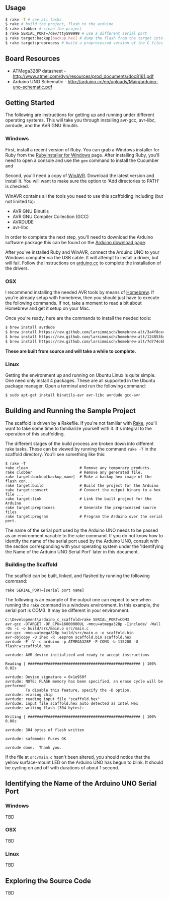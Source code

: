 #

## Usage

```bash
$ rake -T # see all tasks
$ rake # build the project, flash to the arduino
$ rake clobber # clean the project
$ rake SERIAL_PORT=/dev/ttyS99999 # use a different serial port
$ rake target:backup[backup.hex] # dump the flash from the target into backup.hex
$ rake target:preprocess # build a preprocessed version of the C files
```

## Board Resources

* ATMega328P datasheet - http://www.atmel.com/dyn/resources/prod_documents/doc8161.pdf
* Arduino UNO Schematic - http://arduino.cc/en/uploads/Main/arduino-uno-schematic.pdf

## Getting Started

The following are instructions for getting up and running under different
operating systems. This will take you through installing avr-gcc, avr-libc,
avrdude, and the AVR GNU Binutils.

### Windows

First, install a recent version of Ruby. You can grab a Windows installer for
Ruby from the [RubyInstaller for Windows][rifw] page. After installing Ruby,
you'll need to open a console and use the ```gem``` command to install the
Cucumber and

Second, you'll need a copy of [WinAVR][WinAVR_DL]. Download the latest version
and install it. You will want to make sure the option to 'Add directories to
PATH' is checked.

WinAVR contains all the tools you need to use this scaffolding including (but
not limited to):

* AVR GNU Binutils
* AVR GNU Compiler Collection (GCC)
* AVRDUDE
* avr-libc

In order to complete the next step, you'll need to download the Arduino
software package this can be found on the [Arduino download page][adp].

After you've installed Ruby and WinAVR, connect the Arduino UNO to your Windows
computer via the USB cable. It will attempt to install a driver, but will
fail. Follow the instructions on [arduino.cc][acc] to complete the
installation of the drivers.

### OSX

I recommend installing the needed AVR tools by means of [Homebrew][hb]. If
you're already setup with homebrew, then you should just have to execute the
following commands. If not, take a moment to read a bit about Homebrew and get
it setup on your Mac.

Once you're ready, here are the commands to install the needed tools:

```bash
$ brew install avrdude
$ brew install https://raw.github.com/larsimmisch/homebrew-alt/3a4f8ce4bcda88c25f4fa4ea3f42688a2ed03d12/avr/avr-binutils.rb
$ brew install https://raw.github.com/larsimmisch/homebrew-alt/124853640317af04e11269c517d449dbd202773d/avr/avr-gcc.rb
$ brew install https://raw.github.com/larsimmisch/homebrew-alt/7d774c6b15dafdee6ca518aff5e8368528d69ae0/avr/avr-libc.rb
```

**These are built from source and will take a while to complete.**

### Linux

Getting the environment up and running on Ubuntu Linux is quite simple. One
need only install 4 packages. These are all supported in the Ubuntu package
manager. Open a terminal and run the following command:

```bash
$ sudo apt-get install binutils-avr avr-libc avrdude gcc-avr
```

## Building and Running the Sample Project

The scaffold is driven by a Rakefile. If you're not familiar with
[Rake][rake], you'll want to take some time to familiarize yourself with it.
It's integral to the operation of this scaffolding.

The different stages of the build process are broken down into different rake
tasks. These can be viewed by running the command ```rake -T``` in the
scaffold directory. You'll see something like this:

    $ rake -T
    rake clean                       # Remove any temporary products.
    rake clobber                     # Remove any generated file.
    rake target:backup[backup_name]  # Make a backup hex image of the flash con...
    rake target:build                # Build the project for the Arduino
    rake target:convert              # Convert the output binary to a hex file ...
    rake target:link                 # Link the built project for the Arduino
    rake target:preprocess           # Generate the preprocessed source files
    rake target:program              # Program the Arduino over the serial port.

The name of the serial port used by the Arduino UNO needs to be passed as an
environment variable to the rake command. If you do not know how to identify
the name of the serial port used by the Arduino UNO, consult with the section
corresponding with your operating system under the 'Identifying the Name of
the Arduino UNO Serial Port' later in this document.

### Building the Scaffold

The scaffold can be built, linked, and flashed by running the following
command:

    rake SERIAL_PORT=[serial port name]

The following is an example of the output one can expect to see when running
the ```rake``` command in a windows environment. In this example, the serial
port is COM3. It may be different in your environment.

    C:\Development\arduino_c_scaffold>rake SERIAL_PORT=COM3
    avr-gcc -DTARGET -DF_CPU=16000000UL -mmcu=atmega328p -Iinclude/ -Wall -Os -c -o build/src/main.o src/main.c
    avr-gcc -mmcu=atmega328p build/src/main.o -o scaffold.bin
    avr-objcopy -O ihex -R .eeprom scaffold.bin scaffold.hex
    avrdude -F -V -c arduino -p ATMEGA328P -P COM3 -b 115200 -U flash:w:scaffold.hex

    avrdude: AVR device initialized and ready to accept instructions

    Reading | ################################################## | 100% 0.02s

    avrdude: Device signature = 0x1e950f
    avrdude: NOTE: FLASH memory has been specified, an erase cycle will be performed
             To disable this feature, specify the -D option.
    avrdude: erasing chip
    avrdude: reading input file "scaffold.hex"
    avrdude: input file scaffold.hex auto detected as Intel Hex
    avrdude: writing flash (304 bytes):

    Writing | ################################################## | 100% 0.08s

    avrdude: 304 bytes of flash written

    avrdude: safemode: Fuses OK

    avrdude done.  Thank you.

If the file at ```src/main.c``` hasn't been altered, you should notice that
the yellow surface-mount LED on the Arduino UNO has begun to blink. It should
be cycling on and off with durations of about 1 second.

## Identifying the Name of the Arduino UNO Serial Port

### Windows

TBD

### OSX

TBD

### Linux

TBD

## Exploring the Source Code

TBD

[WinAVR_DL]: http://sourceforge.net/projects/winavr/files/ "WinAVR Download"
[rifw]: http://rubyinstaller.org/
[acc]: http://arduino.cc/en/Guide/Windows#toc4
[adp]: http://arduino.cc/en/Main/Software
[rake]: http://en.wikipedia.org/wiki/Rake_(software)
[hb]: http://mxcl.github.com/homebrew/
